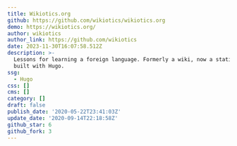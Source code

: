 ```yaml
---
title: Wikiotics.org
github: https://github.com/wikiotics/wikiotics.org
demo: https://wikiotics.org/
author: wikiotics
author_link: https://github.com/wikiotics
date: 2023-11-30T16:07:58.512Z
description: >-
  Lessons for learning a foreign language. Formerly a wiki, now a static site
  built with Hugo.
ssg:
  - Hugo
css: []
cms: []
category: []
draft: false
publish_date: '2020-05-22T23:41:03Z'
update_date: '2020-09-14T22:18:58Z'
github_star: 6
github_fork: 3
---
```


